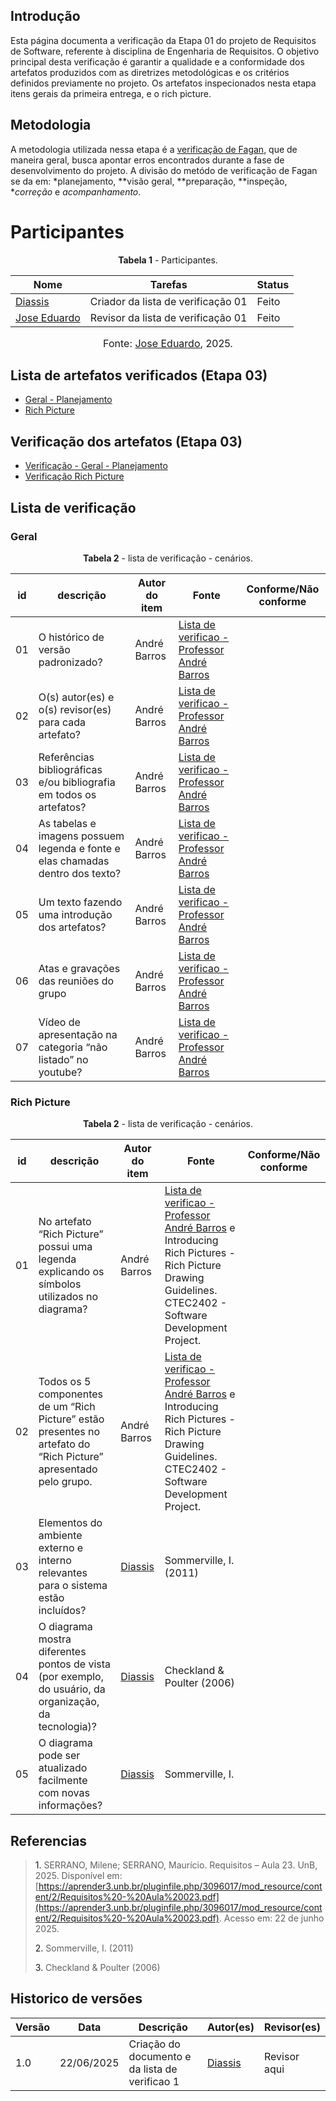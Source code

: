 ## Introdução 

Esta página documenta a verificação da Etapa 01 do projeto de Requisitos de Software, referente à disciplina de Engenharia de Requisitos. O objetivo principal desta verificação é garantir a qualidade e a conformidade dos artefatos produzidos com as diretrizes metodológicas e os critérios definidos previamente no projeto. Os artefatos inspecionados nesta etapa itens gerais da primeira entrega, e o rich picture. 


## Metodologia 

A metodologia utilizada nessa etapa é a [verificação de Fagan](https://requisitos-de-software.github.io/2025.1-ReceitaFederal/verificacao/entrega3/planejamento3/#metodologia), que de maneira geral, busca apontar erros encontrados durante a fase de desenvolvimento do projeto. A divisão do metódo de verificação de Fagan se da em: *planejamento, **visão geral, **preparação, **inspeção, **correção* e *acompanhamento*.


# Participantes 


<p style="text-align: center"><b>Tabela 1</b> - Participantes.</p>

| Nome                                               | Tarefas                            | Status  | 
| -------------------------------------------------- | ---------------------------------- | ------- | 
| [Diassis](https://github.com/Diaxiz)         | Criador da lista de verificação 01 | Feito   | 
| [Jose Eduardo](https://github.com/jevprado)               | Revisor da lista de verificação 01 | Feito | 

<font size="3"><p style="text-align: center">Fonte: [Jose Eduardo](https://github.com/jevprado), 2025.</p></font>


## Lista de artefatos verificados (Etapa 03)

- [Geral - Planejamento](https://requisitos-de-software.github.io/2025.1-ReceitaFederal/planejamento/)
- [Rich Picture](https://requisitos-de-software.github.io/2025.1-ReceitaFederal/modelagem/casosdeuso/)


## Verificação dos artefatos (Etapa 03)

- [Verificação - Geral - Planejamento]()
- [Verificação Rich Picture]()


## Lista de verificação 

### Geral

<p style="text-align: center"><b>Tabela 2</b> - lista de verificação - cenários.</p>

| id    | descrição                                                                                            | Autor do item      | Fonte                                                                                            | Conforme/Não conforme |
| ----- | ---------------------------------------------------------------------------------------------------- | ------------------ | ------------------------------------------------------------------------------------------------ | --------------------- |
| 01 |  O histórico de versão padronizado?         | André Barros  | [Lista de verificao - Professor André Barros]()                          |                       |
| 02 |  O(s) autor(es) e o(s) revisor(es) para cada artefato?        | André Barros  | [Lista de verificao - Professor André Barros]()                          |                       |
| 03 |  Referências bibliográficas e/ou bibliografia em todos os artefatos?          | André Barros  | [Lista de verificao - Professor André Barros]()                          |                       |
| 04 |  As tabelas e imagens possuem legenda e fonte e elas chamadas dentro dos texto?          | André Barros  | [Lista de verificao - Professor André Barros]()                          |                       |
| 05 |  Um texto fazendo uma introdução dos artefatos?         | André Barros  | [Lista de verificao - Professor André Barros]()                          |                       |
| 06 |  Atas e gravações das reuniões do grupo         | André Barros  | [Lista de verificao - Professor André Barros]()                          |                       |
| 07 | Vídeo de apresentação na categoria “não listado” no youtube?        | André Barros  | [Lista de verificao - Professor André Barros]()                          |                       |

### Rich Picture

<p style="text-align: center"><b>Tabela 2</b> - lista de verificação - cenários.</p>

| id    | descrição                                                                                            | Autor do item      | Fonte                                                                                            | Conforme/Não conforme |
| ----- | ---------------------------------------------------------------------------------------------------- | ------------------ | ------------------------------------------------------------------------------------------------ | --------------------- |
| 01 |   No artefato “Rich Picture” possui uma legenda explicando os símbolos utilizados no diagrama?             | André Barros  | [Lista de verificao - Professor André Barros]()  e Introducing Rich Pictures - Rich Picture Drawing Guidelines. CTEC2402 - Software Development Project.                           |                       |
| 02 |   Todos os 5 componentes de um “Rich Picture” estão presentes no artefato do “Rich Picture” apresentado pelo grupo.              | André Barros  | [Lista de verificao - Professor André Barros]() e Introducing Rich Pictures - Rich Picture Drawing Guidelines. CTEC2402 - Software Development Project.                           |                       |
| 03 |   Elementos do ambiente externo e interno relevantes para o sistema estão incluídos?              | [Diassis](https://github.com/Diaxiz)   |          Sommerville, I. (2011)                 |                       |
| 04 |   O diagrama mostra diferentes pontos de vista (por exemplo, do usuário, da organização, da tecnologia)?             | [Diassis](https://github.com/Diaxiz)   |                Checkland & Poulter (2006)           |                       |
| 05 |   O diagrama pode ser atualizado facilmente com novas informações?             | [Diassis](https://github.com/Diaxiz)   |                Sommerville, I.            |                       |



## Referencias 

> <a>1.</a> SERRANO, Milene; SERRANO, Maurício. Requisitos – Aula 23. UnB, 2025. Disponível em: [https://aprender3.unb.br/pluginfile.php/3096017/mod_resource/content/2/Requisitos%20-%20Aula%20023.pdf](https://aprender3.unb.br/pluginfile.php/3096017/mod_resource/content/2/Requisitos%20-%20Aula%20023.pdf). Acesso em: 22 de junho 2025.
> 
><a>2.</a> Sommerville, I. (2011) 
> 
><a>3.</a> Checkland & Poulter (2006)
>



## Historico de versões

| Versão | Data       | Descrição                                      | Autor(es)                                      | Revisor(es)                                    |
| ------ | ---------- | ---------------------------------------------- | ---------------------------------------------- | ---------------------------------------------- |
| 1.0   | 22/06/2025 | Criação do documento e da lista de verificao 1 | [Diassis](https://github.com/Diaxiz)     | Revisor aqui |
